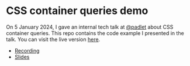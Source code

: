 # CSS container queries demo

On 5 January 2024, I gave an internal tech talk at [@padlet](https://github.com/padlet) about CSS container queries. This repo contains the code example I presented in the talk. You can visit the live version [here](http://css-container-queries-demo.duckwho.codes/).

- [Recording](https://www.loom.com/share/2328cd606d724d47a2be5d0cb6e89394)
- [Slides](https://padlet.com/starkindustries/css-container-queries-mlzynsz22rxk4x44/slideshow)
